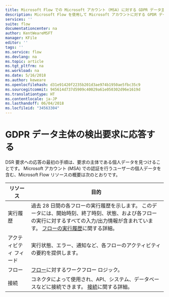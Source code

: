 ```yaml
---
title: Microsoft Flow での Microsoft アカウント (MSA) に対する GDPR データ主体の検出要求 | Microsoft Docs
description: Microsoft Flow を使用して Microsoft アカウントに対する GPDR データ主体の検出要求に応答する方法を説明します。
services: ''
suite: flow
documentationcenter: na
author: KentWeareMSFT
manager: KFile
editor: ''
tags: ''
ms.service: flow
ms.devlang: na
ms.topic: article
ms.tgt_pltfrm: na
ms.workload: na
ms.date: 5/16/2018
ms.author: keweare
ms.openlocfilehash: d31e91420f2235b201d3ae974b1950ae5fbc35c9
ms.sourcegitcommit: 945614d737d5909c40029a61e050302d96e1619d
ms.translationtype: HT
ms.contentlocale: ja-JP
ms.lasthandoff: 06/04/2018
ms.locfileid: "34563304"
---
```

# <a name="respond-to-gdpr-data-subject-discovery-requests"></a>GDPR データ主体の検出要求に応答する 

DSR 要求への応答の最初の手順は、要求の主体である個人データを見つけることです。
Microsoft アカウント (MSA) での認証を行うユーザーの個人データを含む、Microsoft Flow リソースの概要は次のとおりです。

|リソース|目的|
|-----|-----|
|実行履歴|過去 28 日間の各フローの実行履歴を示します。 このデータには、開始時刻、終了時刻、状態、および各フローの実行に対するすべての入力/出力情報が含まれています。 [フローの実行履歴](https://flow.microsoft.com/blog/download-history-recurrence/)に関する詳細。|
|アクティビティ フィード| 実行状態、エラー、通知など、各フローのアクティビティの要約を提供します。|
|フロー|[フロー](https://docs.microsoft.com/flow/get-started-logic-flow)に対するワークフロー ロジック。|
|接続|コネクタによって使用され、API、システム、データベースなどに接続できます。 [接続](add-manage-connections.md)に関する詳細。|

